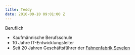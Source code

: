 ```yaml
---
title: Teddy
date: 2016-09-10 09:01:00 Z
---
```


Beruflich
* Kaufmännische Berufsschule
* 10 Jahre IT-Entwicklungsleiter
* Seit 20 Jahren Geschäftsführer der [Fahnenfabrik Sevelen](http://http://www.fahnenfabrik.ch/)